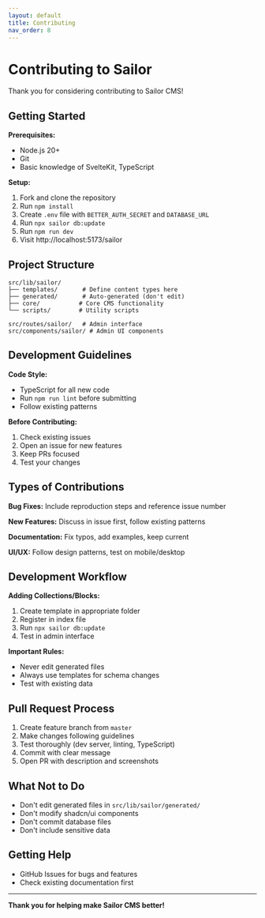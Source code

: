 ```yaml
---
layout: default
title: Contributing
nav_order: 8
---
```


# Contributing to Sailor

Thank you for considering contributing to Sailor CMS!

## Getting Started

**Prerequisites:**

- Node.js 20+
- Git
- Basic knowledge of SvelteKit, TypeScript

**Setup:**

1. Fork and clone the repository
2. Run `npm install`
3. Create `.env` file with `BETTER_AUTH_SECRET` and `DATABASE_URL`
4. Run `npx sailor db:update`
5. Run `npm run dev`
6. Visit http://localhost:5173/sailor

## Project Structure

```
src/lib/sailor/
├── templates/       # Define content types here
├── generated/       # Auto-generated (don't edit)
├── core/           # Core CMS functionality
└── scripts/        # Utility scripts

src/routes/sailor/   # Admin interface
src/components/sailor/ # Admin UI components
```

## Development Guidelines

**Code Style:**

- TypeScript for all new code
- Run `npm run lint` before submitting
- Follow existing patterns

**Before Contributing:**

1. Check existing issues
2. Open an issue for new features
3. Keep PRs focused
4. Test your changes

## Types of Contributions

**Bug Fixes:** Include reproduction steps and reference issue number

**New Features:** Discuss in issue first, follow existing patterns

**Documentation:** Fix typos, add examples, keep current

**UI/UX:** Follow design patterns, test on mobile/desktop

## Development Workflow

**Adding Collections/Blocks:**

1. Create template in appropriate folder
2. Register in index file
3. Run `npx sailor db:update`
4. Test in admin interface

**Important Rules:**

- Never edit generated files
- Always use templates for schema changes
- Test with existing data

## Pull Request Process

1. Create feature branch from `master`
2. Make changes following guidelines
3. Test thoroughly (dev server, linting, TypeScript)
4. Commit with clear message
5. Open PR with description and screenshots

## What Not to Do

- Don't edit generated files in `src/lib/sailor/generated/`
- Don't modify shadcn/ui components
- Don't commit database files
- Don't include sensitive data

## Getting Help

- GitHub Issues for bugs and features
- Check existing documentation first

---

**Thank you for helping make Sailor CMS better!**
